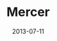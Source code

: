 ---
date: 2013-07-11
title: Mercer
categories: 
logo: Mercer_logo.png
www: http://www.mercer.us/‎
---